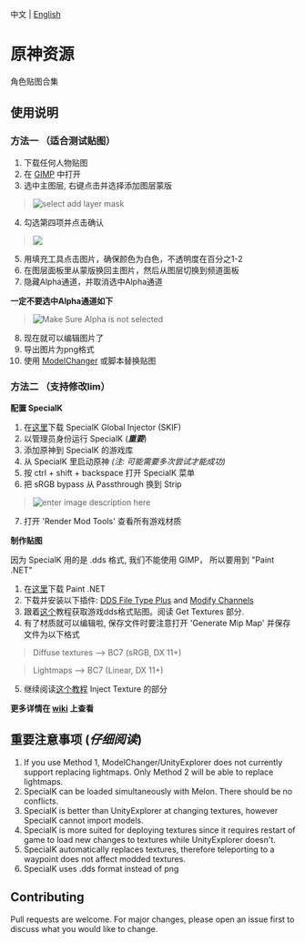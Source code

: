 中文 | [English](https://github.com/zeroruka/GI_Textures)
# 原神资源
角色贴图合集

## 使用说明
### 方法一 （适合测试贴图）
 1. 下载任何人物贴图
 2. 在 [GIMP](https://www.gimp.org/) 中打开
 3. 选中主图层, 右键点击并选择添加图层蒙版
>![select add layer mask](https://i.imgur.com/yHC66Fd_d.webp?maxwidth=760&fidelity=grand)
 4. 勾选第四项并点击确认
>![](https://i.imgur.com/6LelrEy_d.webp?maxwidth=760&fidelity=grand)
 5. 用填充工具点击图片，确保颜色为白色，不透明度在百分之1-2
 6. 在图层面板里从蒙版换回主图片，然后从图层切换到频道面板
 7. 隐藏Alpha通道，并取消选中Alpha通道


  **一定不要选中Alpha通道如下**
 >![Make Sure Alpha is not selected](https://i.imgur.com/2t5FcUP_d.webp?maxwidth=760&fidelity=grand)
 8. 现在就可以编辑图片了
 9. 导出图片为png格式
 10. 使用 [ModelChanger](https://github.com/portra400nc/ModelChanger) 或脚本替换贴图

### 方法二 （支持修改lim）
**配置 SpecialK**

1. 在[这里](https://wiki.special-k.info/SpecialK/Global)下载 SpecialK Global Injector (SKIF) 
2. 以管理员身份运行 SpecialK (***重要***)
3. 添加原神到 SpecialK 的游戏库
4. 从 SpecialK 里启动原神 *(注: 可能需要多次尝试才能成功)*
5. 按 ctrl + shift + backspace 打开 SpecialK 菜单
6. 把 sRGB bypass 从 Passthrough 换到 Strip
>![enter image description here](https://i.imgur.com/gkqZibH_d.webp?maxwidth=760&fidelity=grand)
7. 打开 'Render Mod Tools' 查看所有游戏材质

**制作贴图**

因为 SpecialK 用的是 .dds 格式, 我们不能使用 GIMP， 所以要用到 "Paint .NET"

1. 在[这里](https://www.dotpdn.com/files/paint.net.4.3.10.install.anycpu.web.zip)下载 Paint .NET 
2. 下载并安装以下插件: [DDS File Type Plus](https://forums.getpaint.net/topic/111731-dds-filetype-plus-04-11-2022/) and [Modify Channels](https://forums.getpaint.net/topic/110805-modify-channels-v111-2022-03-07/)
3.  跟着[这个](https://steamcommunity.com/sharedfiles/filedetails/?id=1491783680)教程获取游戏dds格式贴图。阅读 Get Textures 部分.
4. 有了材质就可以编辑啦, 保存文件时要注意打开 'Generate Mip Map' 并保存文件为以下格式 
> Diffuse textures --> BC7 (sRGB, DX 11+)

> Lightmaps --> BC7 (Linear, DX 11+)
5. 继续阅读[这个教程](https://steamcommunity.com/sharedfiles/filedetails/?id=1491783680) Inject Texture 的部分


**更多详情在 [wiki](https://wiki.special-k.info/SpecialK) 上查看**
## 重要注意事项 (*仔细阅读*)

1. If you use Method 1, ModelChanger/UnityExplorer does not currently support replacing lightmaps. Only Method 2 will be able to replace lightmaps.
2. SpecialK can be loaded simultaneously with Melon. There should be no conflicts.
3. SpecialK is better than UnityExplorer at changing textures, however SpecialK cannot import models.
4. SpecialK is more suited for deploying textures since it requires restart of game to load new changes to textures while UnityExplorer doesn't.
5. SpecialK automatically replaces textures, therefore teleporting to a waypoint does not affect modded textures.
6. SpecialK uses .dds format instead of png


## Contributing
Pull requests are welcome. For major changes, please open an issue first to discuss what you would like to change.

